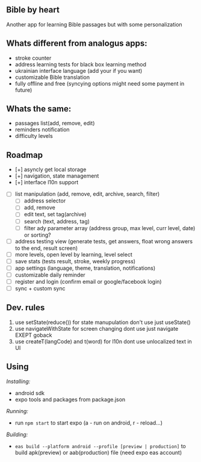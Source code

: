 Bible by heart
---

Another app for learning Bible passages but with some personalization

Whats different from analogus apps:
---

- stroke counter 
- address learning tests for black box learning method
- ukrainian interface language (add your if you want)
- customizable Bible translation
- fully offline and free (syncying options might need some payment in future)

Whats the same:
---

- passages list(add, remove, edit)
- reminders notification
- difficulty levels

Roadmap
---

- [+] asyncly get local storage
- [+] navigation, state management
- [+] interface l10n support
- [ ] list manipulation (add, remove, edit, archive, search, filter)
  - [ ] address selector
  - [ ] add, remove
  - [ ] edit text, set tag(archive)
  - [ ] search (text, address, tag)
  - [ ] filter ady parameter array (address  group, max level, curr level, date) or sorting?
- [ ] address testing view (generate tests, get answers, float wrong answers to the end, result screen)
- [ ] more levels, open level by learning, level select
- [ ] save stats (tests result, stroke, weekly progress)
- [ ] app settings (language, theme, translation, notifications)
- [ ] customizable daily reminder
- [ ] register and login (confirm email or google/facebook login)
- [ ] sync + custom sync

Dev. rules
---
1. use setState(reduce()) for state manupulation don't use just useState()
2. use navigateWithState for screen changing dont use just navigate EXEPT goback
3. use createT(langCode) and t(word) for l10n dont use unlocalized text in UI

Using
---
*Installing:*
- android sdk
- expo tools and packages from package.json

*Running:*
- run `npm start` to start expo (a - run on android, r - reload...)

*Building:*
- `eas build --platform android --profile [preview | production]` to build apk(preview) or aab(production) file (need expo eas account)
